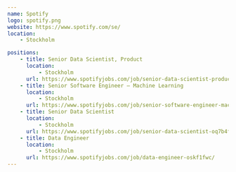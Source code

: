 ```yaml
---
name: Spotify
logo: spotify.png
website: https://www.spotify.com/se/
location:
    - Stockholm

positions:
    - title: Senior Data Scientist, Product
      location:
          - Stockholm
      url: https://www.spotifyjobs.com/job/senior-data-scientist-product-okfg3fw2/
    - title: Senior Software Engineer – Machine Learning
      location:
          - Stockholm
      url: https://www.spotifyjobs.com/job/senior-software-engineer-machine-learning-ofy97fwd/
    - title: Senior Data Scientist
      location:
          - Stockholm
      url: https://www.spotifyjobs.com/job/senior-data-scientist-oq7b4fwm/
    - title: Data Engineer
      location:
          - Stockholm
      url: https://www.spotifyjobs.com/job/data-engineer-oskf1fwc/
---
```


